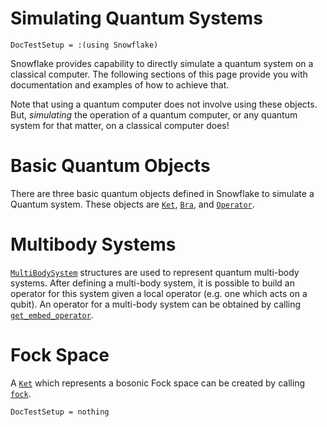 # Simulating Quantum Systems
```@meta
DocTestSetup = :(using Snowflake)
```

Snowflake provides capability to directly simulate a quantum system on a classical computer. The following sections of this page provide you with documentation and examples of how to achieve that.

Note that using a quantum computer does not involve using these objects. But, _simulating_ the operation of a quantum computer, or any quantum system for that matter, on a classical computer does!

# Basic Quantum Objects

There are three basic quantum objects defined in Snowflake to simulate a Quantum system.
These objects are [`Ket`](@ref), [`Bra`](@ref), and [`Operator`](@ref).

# Multibody Systems
[`MultiBodySystem`](@ref) structures are used to represent quantum multi-body systems.
After defining a multi-body system, it is possible to build an operator for this system
given a local operator (e.g. one which acts on a qubit). An operator for a multi-body
system can be obtained by calling [`get_embed_operator`](@ref).

# Fock Space
A [`Ket`](@ref) which represents a bosonic Fock space can be created by calling
[`fock`](@ref).

```@meta
DocTestSetup = nothing
```
